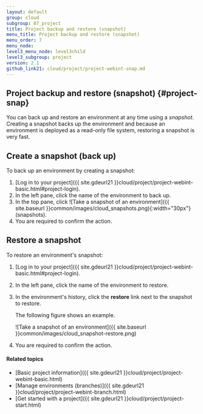 ```yaml
---
layout: default
group: cloud
subgroup: 07_project
title: Project backup and restore (snapshot)
menu_title: Project backup and restore (snapshot)
menu_order: 7
menu_node: 
level3_menu_node: level3child
level3_subgroup: project
version: 2.1
github_link21: cloud/project/project-webint-snap.md
---
```


## Project backup and restore (snapshot) {#project-snap}
You can back up and restore an environment at any time using a *snapshot*. Creating a snapshot backs up the environment and because an environment is deployed as a read-only file system, restoring a snapshot is very fast.

## Create a snapshot (back up)
To back up an environment by creating a snapshot:

1.	[Log in to your project]({{ site.gdeurl21 }}cloud/project/project-webint-basic.html#project-login).
2.	In the left pane, click the name of the environment to back up.
3.	In the top pane, click ![Take a snapshot of an environment]({{ site.baseurl }}common/images/cloud_snapshots.png){:width="30px"} (snapshots).
4.	You are required to confirm the action.

## Restore a snapshot
To restore an environment's snapshot:

1.	[Log in to your project]({{ site.gdeurl21 }}cloud/project/project-webint-basic.html#project-login).
2.	In the left pane, click the name of the environment to restore.
3.	In the environment's history, click the **restore** link next to the snapshot to restore.

	The following figure shows an example.

	![Take a snapshot of an environment]({{ site.baseurl }}common/images/cloud_snapshot-restore.png)
4.	You are required to confirm the action.

#### Related topics
*	[Basic project information]({{ site.gdeurl21 }}cloud/project/project-webint-basic.html)
*	[Manage environments (branches)]({{ site.gdeurl21 }}cloud/project/project-webint-branch.html)
*	[Get started with a project]({{ site.gdeurl21 }}cloud/project/project-start.html)
